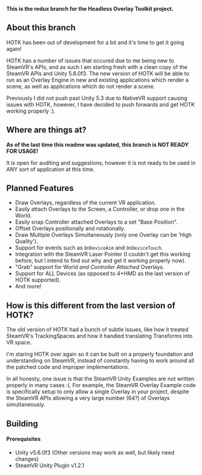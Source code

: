**This is the redux branch for the Headless Overlay Toolkit project.**

## About this branch

HOTK has been out of development for a bit and it's time to get it going again!

HOTK has a number of issues that occured due to me being new to SteamVR's APIs, and as such I am starting fresh with a clean copy of the SteamVR APIs and Unity 5.6.0f3. The new version of HOTK will be able to run as an Overlay Engine in new and existing applications which render a scene, as well as applications which do not render a scene.

Previously I did not push past Unity 5.3 due to NativeVR support causing issues with HOTK, however, I have decided to push forwards and get HOTK working properly :).

## Where are things at?

**As of the last time this readme was updated, this branch is NOT READY FOR USAGE!**

It is open for auditing and suggestions, however it is not ready to be used in ANY sort of application at this time.

## Planned Features

- Draw Overlays, regardless of the current VR application.
- Easily attach Overlays to the Screen, a Controller, or drop one in the World.
- Easily snap Controller attached Overlays to a set "Base Position".
- Offset Overlays positionally and rotationally.
- Draw Multiple Overlays Simultaneously (only one Overlay can be 'High Quality').
- Support for events such as `OnDeviceAim` and `OnDeviceTouch`.
- Integration with the SteamVR Laser Pointer (I couldn't get this working before, but I intend to find out why and get it working properly now).
- "Grab" support for World _and Controller Attached_ Overlays.
- Support for ALL Devices (as opposed to 4+HMD as the last version of HOTK supported).
- And more!

## How is this different from the last version of HOTK?

The old version of HOTK had a bunch of subtle issues, like how it treated SteamVR's TrackingSpaces and how it handled translating Transforms into VR space.

I'm staring HOTK over again so it can be built on a properly foundation and understanding on SteamVR, instead of constantly having to work around all the patched code and improper implementations.

In all honesty, one issue is that the SteamVR Unity Examples are not written properly in many cases :(. For example, the SteamVR Overlay Example code is specifically setup to only allow a single Overlay in your project, despite the SteamVR APIs allowing a very large number (64?) of Overlays simultaneously.

## Building

#### Prerequisites 
- Unity v5.6.0f3 (Other versions may work as well, but likely need changes)
- SteamVR Unity Plugin v1.2.1


